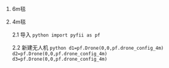 1. 6m毯

2. 4m毯

    2.1 导入
        ```python
        import pyfii as pf
        ```

    2.2 新建无人机
        ```python
        d1=pf.Drone(0,0,pf.drone_config_4m)
        d2=pf.Drone(0,0,pf.drone_config_4m)
        d3=pf.Drone(0,0,pf.drone_config_4m)
        ```
